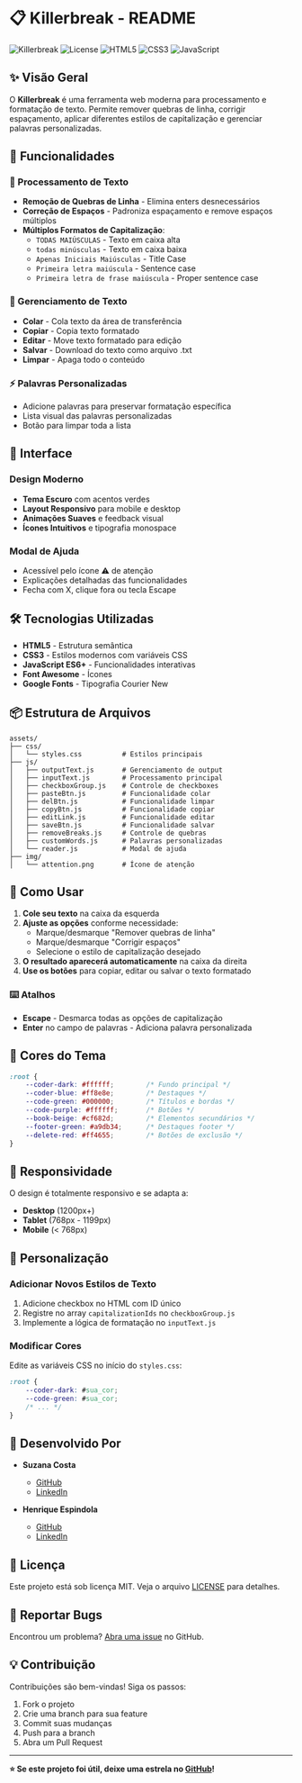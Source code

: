 # 📋 Killerbreak - README

![Killerbreak](https://img.shields.io/badge/Version-1.0.0-green.svg)
![License](https://img.shields.io/badge/License-MIT-blue.svg)
![HTML5](https://img.shields.io/badge/HTML5-E34F26?logo=html5&logoColor=white)
![CSS3](https://img.shields.io/badge/CSS3-1572B6?logo=css3&logoColor=white)
![JavaScript](https://img.shields.io/badge/JavaScript-F7DF1E?logo=javascript&logoColor=black)

## ✨ Visão Geral

O **Killerbreak** é uma ferramenta web moderna para processamento e formatação de texto. Permite remover quebras de linha, corrigir espaçamento, aplicar diferentes estilos de capitalização e gerenciar palavras personalizadas.

## 🚀 Funcionalidades

### 🔧 Processamento de Texto
- **Remoção de Quebras de Linha** - Elimina enters desnecessários
- **Correção de Espaços** - Padroniza espaçamento e remove espaços múltiplos
- **Múltiplos Formatos de Capitalização**:
  - `TODAS MAIÚSCULAS` - Texto em caixa alta
  - `todas minúsculas` - Texto em caixa baixa  
  - `Apenas Iniciais Maiúsculas` - Title Case
  - `Primeira letra maiúscula` - Sentence case
  - `Primeira letra de frase maiúscula` - Proper sentence case

### 💾 Gerenciamento de Texto
- **Colar** - Cola texto da área de transferência
- **Copiar** - Copia texto formatado
- **Editar** - Move texto formatado para edição
- **Salvar** - Download do texto como arquivo .txt
- **Limpar** - Apaga todo o conteúdo

### ⚡ Palavras Personalizadas
- Adicione palavras para preservar formatação específica
- Lista visual das palavras personalizadas
- Botão para limpar toda a lista

## 🎨 Interface

### Design Moderno
- **Tema Escuro** com acentos verdes
- **Layout Responsivo** para mobile e desktop
- **Animações Suaves** e feedback visual
- **Ícones Intuitivos** e tipografia monospace

### Modal de Ajuda
- Acessível pelo ícone ⚠️ de atenção
- Explicações detalhadas das funcionalidades
- Fecha com X, clique fora ou tecla Escape

## 🛠️ Tecnologias Utilizadas

- **HTML5** - Estrutura semântica
- **CSS3** - Estilos modernos com variáveis CSS
- **JavaScript ES6+** - Funcionalidades interativas
- **Font Awesome** - Ícones
- **Google Fonts** - Tipografia Courier New

## 📦 Estrutura de Arquivos

```
assets/
├── css/
│   └── styles.css          # Estilos principais
├── js/
│   ├── outputText.js       # Gerenciamento de output
│   ├── inputText.js        # Processamento principal
│   ├── checkboxGroup.js    # Controle de checkboxes
│   ├── pasteBtn.js         # Funcionalidade colar
│   ├── delBtn.js           # Funcionalidade limpar
│   ├── copyBtn.js          # Funcionalidade copiar
│   ├── editLink.js         # Funcionalidade editar
│   ├── saveBtn.js          # Funcionalidade salvar
│   ├── removeBreaks.js     # Controle de quebras
│   ├── customWords.js      # Palavras personalizadas
│   └── reader.js           # Modal de ajuda
├── img/
│   └── attention.png       # Ícone de atenção
```

## 🎯 Como Usar

1. **Cole seu texto** na caixa da esquerda
2. **Ajuste as opções** conforme necessidade:
   - Marque/desmarque "Remover quebras de linha"
   - Marque/desmarque "Corrigir espaços"  
   - Selecione o estilo de capitalização desejado
3. **O resultado aparecerá automaticamente** na caixa da direita
4. **Use os botões** para copiar, editar ou salvar o texto formatado

### ⌨️ Atalhos
- **Escape** - Desmarca todas as opções de capitalização
- **Enter** no campo de palavras - Adiciona palavra personalizada

## 🌈 Cores do Tema

```css
:root {
    --coder-dark: #ffffff;        /* Fundo principal */
    --coder-blue: #ff8e8e;        /* Destaques */
    --code-green: #000000;        /* Títulos e bordas */
    --code-purple: #ffffff;       /* Botões */
    --book-beige: #cf682d;        /* Elementos secundários */
    --footer-green: #a9db34;      /* Destaques footer */
    --delete-red: #ff4655;        /* Botões de exclusão */
}
```

## 📱 Responsividade

O design é totalmente responsivo e se adapta a:
- **Desktop** (1200px+)
- **Tablet** (768px - 1199px)  
- **Mobile** (< 768px)

## 🔧 Personalização

### Adicionar Novos Estilos de Texto
1. Adicione checkbox no HTML com ID único
2. Registre no array `capitalizationIds` no `checkboxGroup.js`
3. Implemente a lógica de formatação no `inputText.js`

### Modificar Cores
Edite as variáveis CSS no início do `styles.css`:

```css
:root {
    --coder-dark: #sua_cor;
    --code-green: #sua_cor;
    /* ... */
}
```

## 👥 Desenvolvido Por

- **Suzana Costa** 
  - [GitHub](https://github.com/suzi19)
  - [LinkedIn](https://www.linkedin.com/in/suzana-costa-5465b4272/)

- **Henrique Espindola**
  - [GitHub](https://github.com/henrixpindola) 
  - [LinkedIn](https://www.linkedin.com/in/henrique-espindola-500409256)

## 📄 Licença

Este projeto está sob licença MIT. Veja o arquivo [LICENSE](LICENSE) para detalhes.

## 🐛 Reportar Bugs

Encontrou um problema? [Abra uma issue](https://github.com/henrixpindola/killerbreak/issues) no GitHub.

## 💡 Contribuição

Contribuições são bem-vindas! Siga os passos:
1. Fork o projeto
2. Crie uma branch para sua feature
3. Commit suas mudanças
4. Push para a branch
5. Abra um Pull Request

---

**⭐ Se este projeto foi útil, deixe uma estrela no [GitHub](https://github.com/henrixpindola/killerbreak)!**